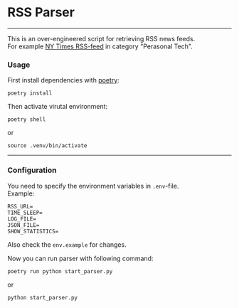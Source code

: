 # RSS Parser

---
This is an   over-engineered script for retrieving RSS news feeds.  
For example [NY Times RSS-feed](https://rss.nytimes.com/services/xml/rss/nyt/PersonalTech.xml) in category "Perasonal Tech".

### Usage

First install dependencies with [poetry](https://python-poetry.org/docs/basic-usage/):

```shell
poetry install 
```

Then activate virutal environment:

```shell
poetry shell
```
or
```shell
source .venv/bin/activate
```

---
### Configuration

You need to specify the environment variables in `.env`-file.  
Example:

```dotenv
RSS_URL=
TIME_SLEEP=
LOG_FILE=
JSON_FILE=
SHOW_STATISTICS=
```

Also check the `env.example` for changes.

Now you can run parser with following command:

```shell
poetry run python start_parser.py
```
or
```shell
python start_parser.py
```
